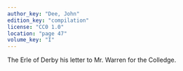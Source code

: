 ```yaml
---
author_key: "Dee, John"
edition_key: "compilation"
license: "CC0 1.0"
location: "page 47"
volume_key: "I"
---
```

The Erle of Derby his letter to Mr. Warren for the Colledge.
